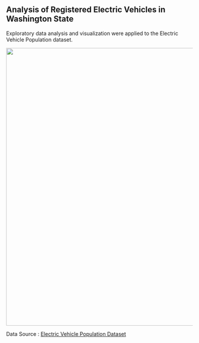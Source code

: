 ## Analysis of Registered Electric Vehicles in Washington State

Exploratory data analysis and visualization were applied to the Electric Vehicle Population dataset.


<img src=https://github.com/melihakbaba/denemeee/blob/f907ce539229f2a3142bb7f1c7753a1198b00d8b/ANALYSIS%20OF%20REGISTERED%20ELECTRIC%20VEHICLES%20IN%20WASHINGTON%20STATE.png width="750"/>


Data Source : [Electric Vehicle Population Dataset](https://data.wa.gov/Transportation/Electric-Vehicle-Population-Data/f6w7-q2d2/about_data)
